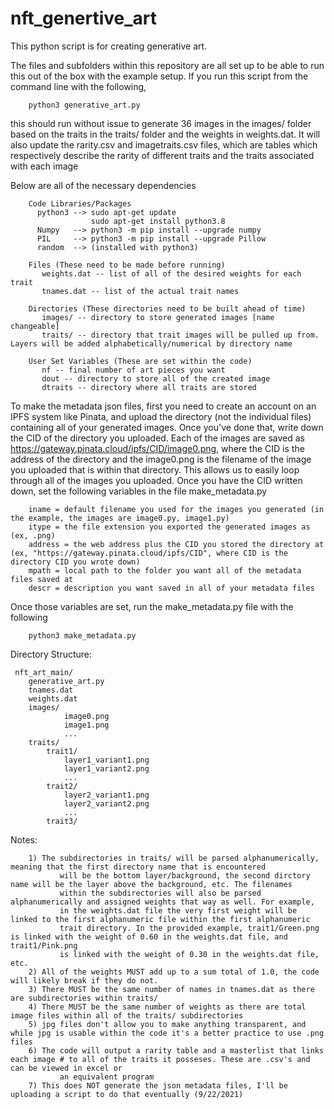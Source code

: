 # nft_genertive_art
This python script is for creating generative art.

The files and subfolders within this repository are all set up to be able to run this out of the box with the example setup. If you run this script from the command line with the following,

        python3 generative_art.py

this should run without issue to generate 36 images in the images/ folder based on the traits in the traits/ folder and the weights in weights.dat. It will also update the
rarity.csv and imagetraits.csv files, which are tables which respectively describe the rarity of different traits and the traits associated with each image

Below are all of the necessary dependencies

        Code Libraries/Packages
          python3 --> sudo apt-get update
                      sudo apt-get install python3.8
          Numpy   --> python3 -m pip install --upgrade numpy
          PIL     --> python3 -m pip install --upgrade Pillow          
          random  --> (installed with python3)
        
        Files (These need to be made before running)           
           weights.dat -- list of all of the desired weights for each trait           
           tnames.dat -- list of the actual trait names
           
        Directories (These directories need to be built ahead of time)
           images/ -- directory to store generated images [name changeable]
           traits/ -- directory that trait images will be pulled up from. Layers will be added alphabetically/numerical by directory name
          
        User Set Variables (These are set within the code)
           nf -- final number of art pieces you want
           dout -- directory to store all of the created image
           dtraits -- directory where all traits are stored

To make the metadata json files, first you need to create an account on an IPFS system like Pinata, and upload the directory (not the individual files) containing all of your generated images. Once you've done that, write down the CID of the directory you uploaded. Each of the images are saved as https://gateway.pinata.cloud/ipfs/CID/image0.png, where the CID is the address of the directory and the image0.png is the filename of the image you uploaded that is within that directory. This allows us to easily loop through all of the images you uploaded. Once you have the CID written down, set the following variables in the file make_metadata.py
        
        iname = default filename you used for the images you generated (in the example, the images are image0.py, image1.py)
        itype = the file extension you exported the generated images as (ex, .png)
        address = the web address plus the CID you stored the directory at (ex, "https://gateway.pinata.cloud/ipfs/CID", where CID is the directory CID you wrote down)
        mpath = local path to the folder you want all of the metadata files saved at
        descr = description you want saved in all of your metadata files

Once those variables are set, run the make_metadata.py file with the following

        python3 make_metadata.py

Directory Structure:

     nft_art_main/
        generative_art.py
        tnames.dat
        weights.dat
        images/
                image0.png
                image1.png
                ...
        traits/
            trait1/
                layer1_variant1.png       
                layer1_variant2.png     
                ...  
            trait2/    
                layer2_variant1.png     
                layer2_variant2.png
                ...
            trait3/ 
             

   Notes:
   
        1) The subdirectories in traits/ will be parsed alphanumerically, meaning that the first directory name that is encountered 
               will be the bottom layer/background, the second dirctory name will be the layer above the background, etc. The filenames
               within the subdirectories will also be parsed alphanumerically and assigned weights that way as well. For example,
               in the weights.dat file the very first weight will be linked to the first alphanumeric file within the first alphanumeric
               trait directory. In the provided example, trait1/Green.png is linked with the weight of 0.60 in the weights.dat file, and trait1/Pink.png
               is linked with the weight of 0.30 in the weights.dat file, etc.   
        2) All of the weights MUST add up to a sum total of 1.0, the code will likely break if they do not.         
        3) There MUST be the same number of names in tnames.dat as there are subdirectories within traits/        
        4) There MUST be the same number of weights as there are total image files within all of the traits/ subdirectories        
        5) jpg files don't allow you to make anything transparent, and while jpg is usable within the code it's a better practice to use .png files        
        6) The code will output a rarity table and a masterlist that links each image # to all of the traits it posseses. These are .csv's and can be viewed in excel or 
               an equivalent program
        7) This does NOT generate the json metadata files, I'll be uploading a script to do that eventually (9/22/2021)      

